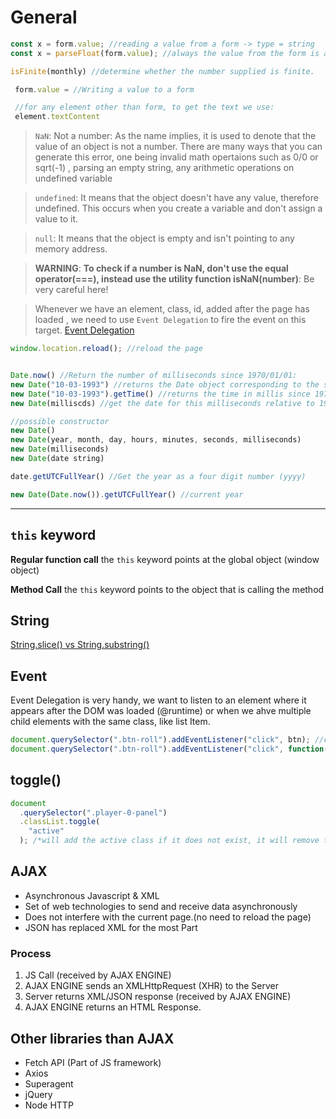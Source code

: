 # General

```Javascript
const x = form.value; //reading a value from a form -> type = string
const x = parseFloat(form.value); //always the value from the form is a string, we have to parse it to turn it to float

isFinite(monthly) //determine whether the number supplied is finite.

 form.value = //Writing a value to a form

 //for any element other than form, to get the text we use:
 element.textContent
```

> `NaN`: Not a number: As the name implies, it is used to denote that the value of an object is not a number. There are many ways that you can generate this error, one being invalid math opertaions such as 0/0 or sqrt(-1) , parsing an empty string, any arithmetic operations on undefined variable

> `undefined`: It means that the object doesn't have any value, therefore undefined. This occurs when you create a variable and don't assign a value to it.

> `null`: It means that the object is empty and isn't pointing to any memory address.

> **WARNING**: **To check if a number is NaN, don't use the equal operator(===), instead use the utility function isNaN(number)**: Be very careful here!

> Whenever we have an element, class, id, added after the page has loaded , we need to use `Event Delegation` to fire the event on this target. [Event Delegation](https://stackoverflow.com/questions/1687296/what-is-dom-event-delegation)

```Javascript
window.location.reload(); //reload the page


Date.now() //Return the number of milliseconds since 1970/01/01:
new Date("10-03-1993") //returns the Date object corresponding to the string date passed
new Date("10-03-1993").getTime() //returns the time in millis since 1970/01/01 to the corresponding string date passed
new Date(milliscds) //get the date for this milliseconds relative to 1970/01/01

//possible constructor
new Date()
new Date(year, month, day, hours, minutes, seconds, milliseconds)
new Date(milliseconds)
new Date(date string)

date.getUTCFullYear() //Get the year as a four digit number (yyyy)

new Date(Date.now()).getUTCFullYear() //current year
```

---

## `this` keyword

**Regular function call** the `this` keyword points at the global object (window object)

**Method Call** the `this` keyword points to the object that is calling the method

## String

[String.slice() vs String.substring()](https://stackoverflow.com/questions/2243824/what-is-the-difference-between-string-slice-and-string-substring)

## Event

Event Delegation is very handy, we want to listen to an element where it appears after the DOM was loaded (@runtime) or when we ahve multiple child elements with the same class, like list Item.

```javascript
document.querySelector(".btn-roll").addEventListener("click", btn); //callback
document.querySelector(".btn-roll").addEventListener("click", function(e) {}); //anonymous function
```

## toggle()

```javascript
document
  .querySelector(".player-0-panel")
  .classList.toggle(
    "active"
  ); /*will add the active class if it does not exist, it will remove the active class if it already exists*/
```

## AJAX

- Asynchronous Javascript & XML
- Set of web technologies to send and receive data asynchronously
- Does not interfere with the current page.(no need to reload the page)
- JSON has replaced XML for the most Part

### Process

1. JS Call (received by AJAX ENGINE)
1. AJAX ENGINE sends an XMLHttpRequest (XHR) to the Server
1. Server returns XML/JSON response (received by AJAX ENGINE)
1. AJAX ENGINE returns an HTML Response.

## Other libraries than AJAX

- Fetch API (Part of JS framework)
- Axios
- Superagent
- jQuery
- Node HTTP
